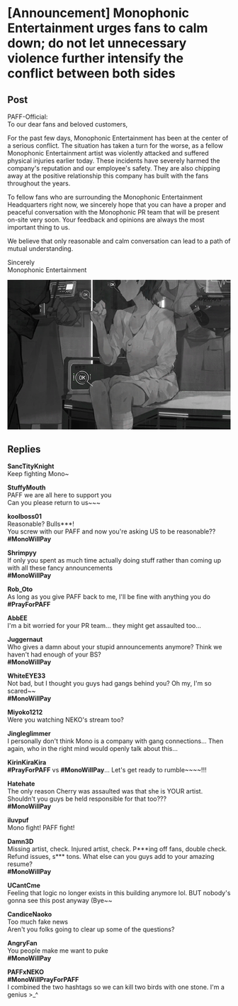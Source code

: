 # [Announcement] Monophonic Entertainment urges fans to calm down; do not let unnecessary violence further intensify the conflict between both sides
## Post
PAFF-Official:<br>
To our dear fans and beloved customers,

For the past few days, Monophonic Entertainment has been at the center of a serious conflict. The situation has taken a turn for the worse, as a fellow Monophonic Entertainment artist was violently attacked and suffered physical injuries earlier today. These incidents have severely harmed the company's reputation and our employee's safety. They are also chipping away at the positive relationship this company has built with the fans throughout the years.

To fellow fans who are surrounding the Monophonic Entertainment Headquarters right now, we sincerely hope that you can have a proper and peaceful conversation with the Monophonic PR team that will be present on-site very soon. Your feedback and opinions are always the most important thing to us. 

We believe that only reasonable and calm conversation can lead to a path of mutual understanding. 

Sincerely<br>
Monophonic Entertainment

![p2501.png](./attachments/p2501.png)
## Replies
**SancTityKnight**<br>
Keep fighting Mono~

**StuffyMouth**<br>
PAFF we are all here to support you<br>
Can you please return to us~~~

**koolboss01**<br>
Reasonable? Bulls\*\*\*!<br>
You screw with our PAFF and now you're asking US to be reasonable??<br>
**\#MonoWillPay**

**Shrimpyy**<br>
If only you spent as much time actually doing stuff rather than coming up with all these fancy announcements<br>
**\#MonoWillPay**

**Rob_Oto**<br>
As long as you give PAFF back to me, I'll be fine with anything you do<br>
**\#PrayForPAFF**

**AbbEE**<br>
I'm a bit worried for your PR team... they might get assaulted too...

**Juggernaut**<br>
Who gives a damn about your stupid announcements anymore? Think we haven't had enough of your BS?<br>
**\#MonoWillPay**

**WhiteEYE33**<br>
Not bad, but I thought you guys had gangs behind you? Oh my, I'm so scared~~<br>
**\#MonoWillPay**

**Miyoko1212**<br>
Were you watching NEKO's stream too?

**Jingleglimmer**<br>
I personally don't think Mono is a company with gang connections... Then again, who in the right mind would openly talk about this...

**KirinKiraKira**<br>
**\#PrayForPAFF** vs **\#MonoWillPay**... Let's get ready to rumble~~~~!!!

**Hatehate**<br>
The only reason Cherry was assaulted was that she is YOUR artist. Shouldn't you guys be held responsible for that too???<br>
**\#MonoWillPay**

**iluvpuf**<br>
Mono fight! PAFF fight!

**Damn3D**<br>
Missing artist, check. Injured artist, check. P\*\*\*ing off fans, double check. Refund issues, s\*\*\* tons. What else can you guys add to your amazing resume?<br>
**\#MonoWillPay**

**UCantCme**<br>
Feeling that logic no longer exists in this building anymore lol. BUT nobody's gonna see this post anyway (Bye~~

**CandiceNaoko**<br>
Too much fake news<br>
Aren't you folks going to clear up some of the questions?

**AngryFan**<br>
You people make me want to puke <br>
**\#MonoWillPay**

**PAFFxNEKO**<br>
**\#MonoWillPrayForPAFF**<br>
I combined the two hashtags so we can kill two birds with one stone. I'm a genius >\_^

